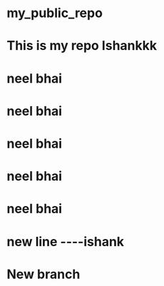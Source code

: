 # my_public_repo
# This is my repo Ishankkk

# neel bhai
# neel bhai
# neel bhai
# neel bhai
# neel bhai
# new line ----ishank

# New branch
